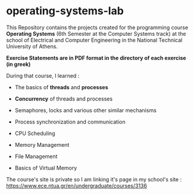 # operating-systems-lab
This Repository contains the projects created for the programming course **Operating Systems** (6th Semester at the Computer Systems track) at the school of Electrical and Computer Engineering in the National Technical University of Athens.

**Exercise Statements are in PDF format in the directory of each exercise (in greek)**

During that course, I learned :

  * The basics of **threads** and **processes**

  * **Concurrency** of threads and processes

  * Semaphores, locks and various other similar mechanisms
  
  * Process synchronization and communication 

  * CPU Scheduling

  * Memory Management

  * File Management
  
  * Basics of Virtual Memory 

The course's site is private so I am linking it's page in my school's site : https://www.ece.ntua.gr/en/undergraduate/courses/3136
